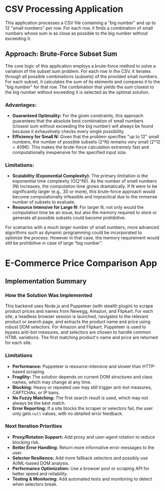 # CSV Processing Application

This application processes a CSV file containing a "big number" and up to 12 "small numbers" per row. For each row, it finds a combination of small numbers whose sum is as close as possible to the big number without exceeding it.

## Approach: Brute-Force Subset Sum

The core logic of this application employs a brute-force method to solve a variation of the subset sum problem. For each row in the CSV, it iterates through all possible combinations (subsets) of the provided small numbers. For each subset, it calculates the sum of its elements and compares it to the "big number" for that row. The combination that yields the sum closest to the big number without exceeding it is selected as the optimal solution.

### Advantages:

- **Guaranteed Optimality:** For the given constraints, this approach guarantees that the absolute best combination of small numbers (closest sum without exceeding the big number) will always be found because it exhaustively checks every single possibility.
- **Efficiency for Small N:** Given that the problem specifies "up to 12" small numbers, the number of possible subsets (2^N) remains very small (2^12 = 4096). This makes the brute-force calculation extremely fast and computationally inexpensive for the specified input size.

### Limitations:

- **Scalability (Exponential Complexity):** The primary limitation is the exponential time complexity (O(2^N)). As the number of small numbers (N) increases, the computation time grows dramatically. If N were to be significantly larger (e.g., 30 or more), this brute-force approach would become computationally infeasible and impractical due to the immense number of subsets to evaluate.
- **Resource Intensive for Large N:** For larger N, not only would the computation time be an issue, but also the memory required to store or generate all possible subsets could become prohibitive.

For scenarios with a much larger number of small numbers, more advanced algorithms such as dynamic programming could be incorporated to optimize the process. However in that case, the memory requirement would still be prohibitive in case of large “big number”.

# E-Commerce Price Comparison App

## Implementation Summary

### How the Solution Was Implemented

This backend uses Node.js and Puppeteer (with stealth plugin) to scrape product prices and names from Newegg, Amazon, and Flipkart. For each site, a headless browser session is launched, navigates to the relevant product or search page, and extracts the product name and price using robust DOM selectors. For Amazon and Flipkart, Puppeteer is used to bypass anti-bot measures, and selectors are chosen to handle common HTML variations. The first matching product's name and price are returned for each site.

### Limitations

- **Performance:** Puppeteer is resource-intensive and slower than HTTP-based scraping.
- **Fragility:** The solution depends on current DOM structures and class names, which may change at any time.
- **Blocking:** Heavy or repeated use may still trigger anti-bot measures, CAPTCHAs, or IP bans.
- **No Fuzzy Matching:** The first search result is used, which may not always be the best match.
- **Error Reporting:** If a site blocks the scraper or selectors fail, the user only gets `null` values, with no detailed error feedback.

### Next Iteration Priorities

- **Proxy/Rotation Support:** Add proxy and user-agent rotation to reduce blocking risk.
- **Better Error Handling:** Return more informative error messages to the user.
- **Selector Resilience:** Add more fallback selectors and possibly use AI/ML-based DOM analysis.
- **Performance Optimization:** Use a browser pool or scraping API for better speed and reliability.
- **Testing & Monitoring:** Add automated tests and monitoring to detect when selectors break.
